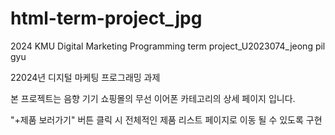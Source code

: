 # html-term-project_jpg
2024 KMU Digital Marketing Programming term project_U2023074_jeong pil gyu

22024년 디지털 마케팅 프로그래밍 과제

본 프로젝트는 음향 기기 쇼핑몰의 무선 이어폰 카테고리의 상세 페이지 입니다.

"+제품 보러가기" 버튼 클릭 시 전체적인 제품 리스트 페이지로 이동 될 수 있도록 구현